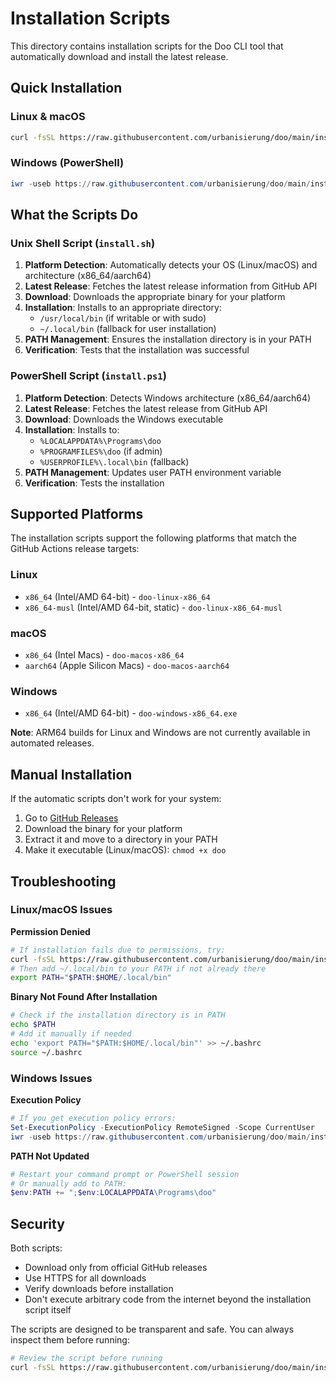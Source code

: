 # Installation Scripts

This directory contains installation scripts for the Doo CLI tool that automatically download and install the latest release.

## Quick Installation

### Linux & macOS

```bash
curl -fsSL https://raw.githubusercontent.com/urbanisierung/doo/main/install.sh | bash
```

### Windows (PowerShell)

```powershell
iwr -useb https://raw.githubusercontent.com/urbanisierung/doo/main/install.ps1 | iex
```

## What the Scripts Do

### Unix Shell Script (`install.sh`)

1. **Platform Detection**: Automatically detects your OS (Linux/macOS) and architecture (x86_64/aarch64)
2. **Latest Release**: Fetches the latest release information from GitHub API
3. **Download**: Downloads the appropriate binary for your platform
4. **Installation**: Installs to an appropriate directory:
   - `/usr/local/bin` (if writable or with sudo)
   - `~/.local/bin` (fallback for user installation)
5. **PATH Management**: Ensures the installation directory is in your PATH
6. **Verification**: Tests that the installation was successful

### PowerShell Script (`install.ps1`)

1. **Platform Detection**: Detects Windows architecture (x86_64/aarch64)
2. **Latest Release**: Fetches the latest release from GitHub API
3. **Download**: Downloads the Windows executable
4. **Installation**: Installs to:
   - `%LOCALAPPDATA%\Programs\doo`
   - `%PROGRAMFILES%\doo` (if admin)
   - `%USERPROFILE%\.local\bin` (fallback)
5. **PATH Management**: Updates user PATH environment variable
6. **Verification**: Tests the installation

## Supported Platforms

The installation scripts support the following platforms that match the GitHub Actions release targets:

### Linux

- `x86_64` (Intel/AMD 64-bit) - `doo-linux-x86_64`
- `x86_64-musl` (Intel/AMD 64-bit, static) - `doo-linux-x86_64-musl`

### macOS

- `x86_64` (Intel Macs) - `doo-macos-x86_64`
- `aarch64` (Apple Silicon Macs) - `doo-macos-aarch64`

### Windows

- `x86_64` (Intel/AMD 64-bit) - `doo-windows-x86_64.exe`

**Note**: ARM64 builds for Linux and Windows are not currently available in automated releases.

## Manual Installation

If the automatic scripts don't work for your system:

1. Go to [GitHub Releases](https://github.com/urbanisierung/doo/releases)
2. Download the binary for your platform
3. Extract it and move to a directory in your PATH
4. Make it executable (Linux/macOS): `chmod +x doo`

## Troubleshooting

### Linux/macOS Issues

**Permission Denied**

```bash
# If installation fails due to permissions, try:
curl -fsSL https://raw.githubusercontent.com/urbanisierung/doo/main/install.sh | bash
# Then add ~/.local/bin to your PATH if not already there
export PATH="$PATH:$HOME/.local/bin"
```

**Binary Not Found After Installation**

```bash
# Check if the installation directory is in PATH
echo $PATH
# Add it manually if needed
echo 'export PATH="$PATH:$HOME/.local/bin"' >> ~/.bashrc
source ~/.bashrc
```

### Windows Issues

**Execution Policy**

```powershell
# If you get execution policy errors:
Set-ExecutionPolicy -ExecutionPolicy RemoteSigned -Scope CurrentUser
iwr -useb https://raw.githubusercontent.com/urbanisierung/doo/main/install.ps1 | iex
```

**PATH Not Updated**

```powershell
# Restart your command prompt or PowerShell session
# Or manually add to PATH:
$env:PATH += ";$env:LOCALAPPDATA\Programs\doo"
```

## Security

Both scripts:

- Download only from official GitHub releases
- Use HTTPS for all downloads
- Verify downloads before installation
- Don't execute arbitrary code from the internet beyond the installation script itself

The scripts are designed to be transparent and safe. You can always inspect them before running:

```bash
# Review the script before running
curl -fsSL https://raw.githubusercontent.com/urbanisierung/doo/main/install.sh
```
